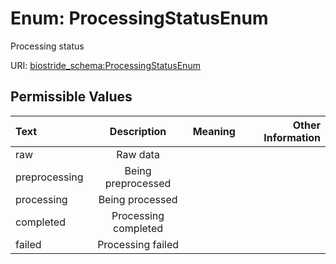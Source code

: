 
# Enum: ProcessingStatusEnum

Processing status

URI: [biostride_schema:ProcessingStatusEnum](https://w3id.org/biostride/schema/ProcessingStatusEnum)


## Permissible Values

| Text | Description | Meaning | Other Information |
| :--- | :---: | :---: | ---: |
| raw | Raw data |  |  |
| preprocessing | Being preprocessed |  |  |
| processing | Being processed |  |  |
| completed | Processing completed |  |  |
| failed | Processing failed |  |  |
